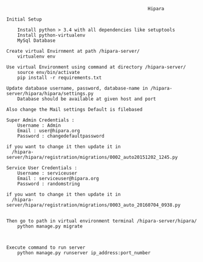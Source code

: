 														Hipara

	Initial Setup

		Install python > 3.4 with all dependencies like setuptools
		Install python-virtualenv
		MySql Database

	Create virtual Envirnment at path /hipara-server/
		virtualenv env

	Use virtual Environment using command at directory /hipara-server/
		source env/bin/activate
		pip install -r requirements.txt

	Update database username, password, database-name in /hipara-server/hipara/hipara/settings.py
		Database should be available at given host and port

	Also change the Mail settings Default is filebased

	Super Admin Credentials :
		Username : Admin
		Email : user@hipara.org
		Password : changedefaultpassword

	if you want to change it then update it in 
	  /hipara-server/hipara/registration/migrations/0002_auto20151202_1245.py

	Service User Credentials :
		Username : serviceuser
		Email : serviceuser@hipara.org
		Password : randomstring

	if you want to change it then update it in 
	  /hipara-server/hipara/registration/migrations/0003_auto_20160704_0938.py


	Then go to path in virtual environment terminal /hipara-server/hipara/
		python manage.py migrate

	

	Execute command to run server
		python manage.py runserver ip_address:port_number


